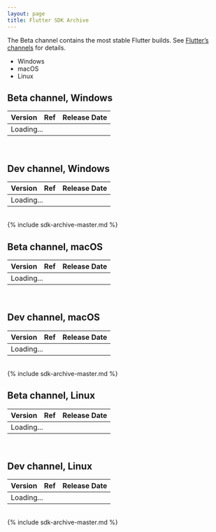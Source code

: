```yaml
---
layout: page
title: Flutter SDK Archive
---
```


The Beta channel contains the most stable Flutter builds. See [Flutter’s
channels](https://github.com/flutter/flutter/wiki/Flutter-build-release-channels)
for details.

<div id="tab-set-os" class="sdk-archives">
	<ul class="tabs__top-bar">
		<li class="tab-link current" data-tab="tab-os-windows">Windows</li>
		<li class="tab-link" data-tab="tab-os-macos">macOS</li>
		<li class="tab-link" data-tab="tab-os-linux">Linux</li>
	</ul>
	<div id="tab-os-windows" class="tabs__content current">
		<h2>Beta channel, Windows</h2>
		<table id="downloads-windows-beta">
			<thead><tr><th>Version</th><th>Ref</th><th class="date">Release Date</th></tr></thead>
			<tr class="loading"><td colspan="3">Loading...</td></tr>
		</table><br/>
		<h2>Dev channel, Windows</h2>
		<table id="downloads-windows-dev">
			<thead><tr><th>Version</th><th>Ref</th><th class="date">Release Date</th></tr></thead>
			<tr class="loading"><td colspan="3">Loading...</td></tr>
		</table><br/>
		<section id="categories" markdown="1">{% include sdk-archive-master.md %}</section>
	</div>
	<div id="tab-os-macos" class="tabs__content">
		<h2>Beta channel, macOS</h2>
		<table id="downloads-macos-beta">
			<thead><tr><th>Version</th><th>Ref</th><th class="date">Release Date</th></tr></thead>
			<tr class="loading"><td colspan="3">Loading...</td></tr>
		</table><br/>
		<h2>Dev channel, macOS</h2>
		<table id="downloads-macos-dev">
			<thead><tr><th>Version</th><th>Ref</th><th class="date">Release Date</th></tr></thead>
			<tr class="loading"><td colspan="3">Loading...</td></tr>
		</table><br/>
		<section id="categories" markdown="1">{% include sdk-archive-master.md %}</section>
	</div>
	<div id="tab-os-linux" class="tabs__content">
		<h2>Beta channel, Linux</h2>
		<table id="downloads-linux-beta">
			<thead><tr><th>Version</th><th>Ref</th><th class="date">Release Date</th></tr></thead>
			<tr class="loading"><td colspan="3">Loading...</td></tr>
		</table><br/>
		<h2>Dev channel, Linux</h2>
		<table id="downloads-linux-dev">
			<thead><tr><th>Version</th><th>Ref</th><th class="date">Release Date</th></tr></thead>
			<tr class="loading"><td colspan="3">Loading...</td></tr>
		</table><br/>
		<section id="categories" markdown="1">{% include sdk-archive-master.md %}</section>
	</div>
</div>
